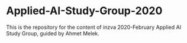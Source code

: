 # Applied-AI-Study-Group-2020
This is the repository for the content of inzva 2020-February Applied AI Study Group, guided by Ahmet Melek.
